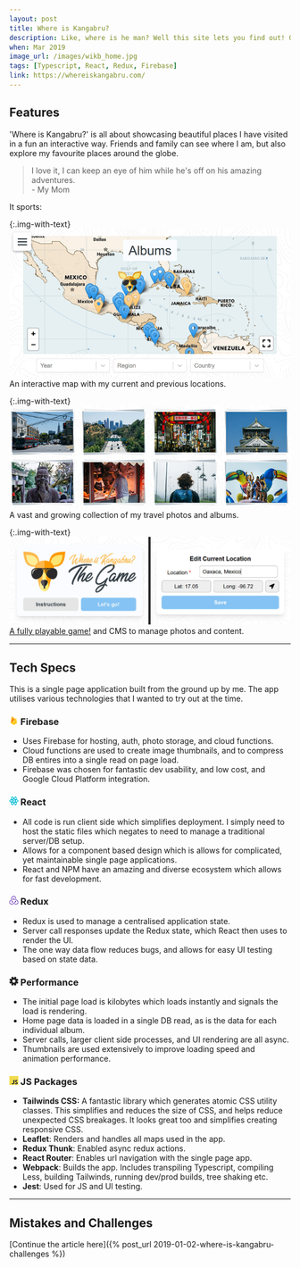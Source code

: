 ```yaml
---
layout: post
title: Where is Kangabru?
description: Like, where is he man? Well this site lets you find out! Originally built for friends and family, this web app lets you explore my adventures with a map and pretty photos.
when: Mar 2019
image_url: /images/wikb_home.jpg
tags: [Typescript, React, Redux, Firebase]
link: https://whereiskangabru.com/
---
```


## Features
'Where is Kangabru?' is all about showcasing beautiful places I have visited in a fun an interactive way. Friends and family can see where I am, but also explore my favourite places around the globe.

<blockquote>
I love it, I can keep an eye of him while he's off on his amazing adventures.<br>
- My Mom
</blockquote>

It sports:

{:.img-with-text}
![Map Screen](/images/wikb_map.jpg)
An interactive map with my current and previous locations.

{:.img-with-text}
![Albums Screen](/images/wikb_albums.jpg)
A vast and growing collection of my travel photos and albums.

{:.img-with-text}
![CMD and Game Screen](/images/wikb_cms_game.jpg)
[A fully playable game!](https://whereiskangabru.com/) and CMS to manage photos and content.

---

## Tech Specs

This is a single page application built from the ground up by me. The app utilises various technologies that I wanted to try out at the time.

### ![Firebase](/icons/firebase.png) Firebase
- Uses Firebase for hosting, auth, photo storage, and cloud functions.
- Cloud functions are used to create image thumbnails, and to compress DB entires into a single read on page load.
- Firebase was chosen for fantastic dev usability, and low cost, and Google Cloud Platform integration.

### ![React](/icons/react.png) React
- All code is run client side which simplifies deployment. I simply need to host the static files which negates to need to manage a traditional server/DB setup.
- Allows for a component based design which is allows for complicated, yet maintainable single page applications.
- React and NPM have an amazing and diverse ecosystem which allows for fast development.

### ![Redux](/icons/redux.png) Redux
- Redux is used to manage a centralised application state.
- Server call responses update the Redux state, which React then uses to render the UI.
- The one way data flow reduces bugs, and allows for easy UI testing based on state data.

### ![Performance](/icons/cog.png) Performance
- The initial page load is kilobytes which loads instantly and signals the load is rendering.
- Home page data is loaded in a single DB read, as is the data for each individual album.
- Server calls, larger client side processes, and UI rendering are all async.
- Thumbnails are used extensively to improve loading speed and animation performance.

### ![JS Packages](/icons/javascript.png) JS Packages
- **Tailwinds CSS:** A fantastic library which generates atomic CSS utility classes. This simplifies and reduces the size of CSS, and helps reduce unexpected CSS breakages. It looks great too and simplifies creating responsive CSS.
- **Leaflet**: Renders and handles all maps used in the app.
- **Redux Thunk**: Enabled async redux actions.
- **React Router**: Enables url navigation with the single page app.
- **Webpack**: Builds the app. Includes transpiling Typescript, compiling Less, building Tailwinds, running dev/prod builds, tree shaking etc.
- **Jest**: Used for JS and UI testing.

---

## Mistakes and Challenges

[Continue the article here]({% post_url 2019-01-02-where-is-kangabru-challenges %})